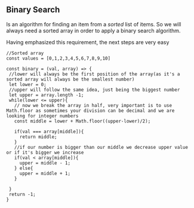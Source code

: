 ## Binary Search

Is an algorithm for finding an item from a _sorted_ list of items. So we will always need a sorted array
in order to apply a binary search algorithm.

Having emphasized this requirement, the next steps are very easy

```
//Sorted array
const values = [0,1,2,3,4,5,6,7,8,9,10]

const binary = (val, array) => {
 //lower will always be the first position of the array(as it's a sorted array will always be the smallest number)
 let lower = 0;
 //upper will follow the same idea, just being the biggest number
 let upper = array.length -1;
 while(lower <= upper){
   // now we break the array in half, very important is to use Math.floor as sometimes your division can be decimal and we are looking for integer numbers
   const middle = lower + Math.floor((upper-lower)/2);

   if(val === array[middle]){
     return middle;
   }
   //if our number is bigger than our middle we decrease upper value or if it's bigger we increase
   if(val < array[middle]){
     upper = middle - 1;
   } else{
     upper = middle + 1;
   }

 }
 return -1;
}
```

